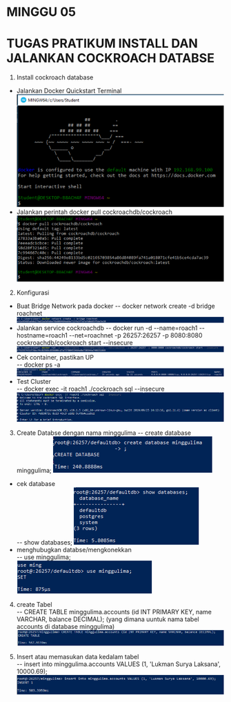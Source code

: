 # MINGGU 05  
# TUGAS PRATIKUM INSTALL DAN JALANKAN COCKROACH DATABSE

1. Install cockroach database  
* Jalankan Docker Quickstart Terminal  
![5](images/1.png)  
* Jalankan perintah docker pull cockroachdb/cockroach  
![5](images/2.PNG)  
2. Konfigurasi 
* Buat Bridge Network pada docker
-- docker network create -d bridge roachnet
![5](images/3.png)
* Jalankan service cockroachdb 
-- docker run -d --name=roach1 --hostname=roach1 --net=roachnet -p 26257:26257 -p 8080:8080 cockroachdb/cockroach start --insecure   
![5](images/4.png)   
* Cek container, pastikan UP  
-- docker ps -a  
![5](images/5.png)  
* Test Cluster  
-- docker exec -it roach1 ./cockroach sql --insecure  
![5](images/6.png)   
3. Create Databse dengan nama minggulima
-- create database minggulima; 
![5](images/7.png)   
* cek database  
-- show databases; 
![5](images/8.png)   
* menghubugkan databse/mengkonekkan    
-- use minggulima;  
![5](images/9.png)  
4. create Tabel  
-- CREATE TABLE minggulima.accounts (id INT PRIMARY KEY, name VARCHAR, balance DECIMAL);
(yang dimana uuntuk nama tabel accounts di database minggulima)  
![5](images/10.png)  
  
5. Insert atau memasukan data kedalam tabel  
-- insert into minggulima.accounts VALUES (1, 'Lukman Surya Laksana', 10000.69);  
![5](images/11.png)
